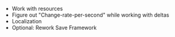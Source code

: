 * Work with resources
* Figure out "Change-rate-per-second" while working with deltas
* Localization
* Optional: Rework Save Framework